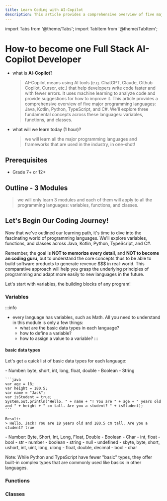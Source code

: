 ```yaml
---
title: Learn Coding with AI-Copilot
description: This article provides a comprehensive overview of five major programming languages - Java, Kotlin, Python, TypeScript, and C#. We'll explore three fundamental concepts across these languages - variables, functions, and classes.
---
```


import Tabs from '@theme/Tabs';
import TabItem from '@theme/TabItem';

# How-to become one Full Stack AI-Copilot Developer

- what is **AI-Copilot**?
    > AI-Copilot means using AI tools (e.g. ChatGPT, Claude, Github Copilot, Cursor, etc.) that help developers write code faster and with fewer errors. It uses machine learning to analyze code and provide suggestions for how to improve it. This article provides a comprehensive overview of five major programming languages: Java, Kotlin, Python, TypeScript, and C#. We'll explore three fundamental concepts across these languages: variables, functions, and classes.

- what will we learn today (1 hour)?
    > we will learn all the major programming languages and frameworks that are used in the industry, in one-shot!

## Prerequisites
- Grade 7+ or 12+

## Outline - 3 Modules

> we will only learn 3 modules and each of them will apply to all the programming languages: variables, functions, and classes.


## Let's Begin Our Coding Journey!

Now that we've outlined our learning path, it's time to dive into the fascinating world of programming languages. We'll explore variables, functions, and classes across Java, Kotlin, Python, TypeScript, and C#. 

Remember, the goal is **NOT to memorize every detail**, and **NOT to become an coding guru**, but to understand the core concepts thus to be able to build software products to generate revenue $$$ in real-world. This comparative approach will help you grasp the underlying principles of programming and adapt more easily to new languages in the future.

Let's start with variables, the building blocks of any program!

### Variables

:::info
- every language has variables, such as Math. All you need to understand in this module is only a few things:
  - what are the basic data types in each language?
  - how to define a variable?
  - how to assign a value to a variable?
:::


#### basic data types

Let's get a quick list of basic data types for each language:

<Tabs>
  <TabItem value="java" label="Java" default>
    - Number: byte, short, int, long, float, double
    - Boolean
    - String
  
    ```java
    var age = 18;
    var height = 180.5;
    var name = "Jack";
    var isStudent = true;
    System.out.println("Hello, " + name + "! You are " + age + " years old and " + height + " cm tall. Are you a student? " + isStudent);
    ```

    Result:
    > Hello, Jack! You are 18 years old and 180.5 cm tall. Are you a student? true
    
  </TabItem>
  <TabItem value="kotlin" label="Kotlin">
    - Number: Byte, Short, Int, Long, Float, Double
    - Boolean
    - Char
  </TabItem>
  <TabItem value="python" label="Python">
    - int, float
    - bool
    - str
  </TabItem>
  <TabItem value="typescript" label="TypeScript">
    - number
    - boolean
    - string
    - null
    - undefined
  </TabItem>
  <TabItem value="csharp" label="C#">
    - sbyte, byte, short, ushort, int, uint, long, ulong
    - float, double, decimal
    - bool
    - char
  </TabItem>
</Tabs>

Note: While Python and TypeScript have fewer "basic" types, they offer built-in complex types that are commonly used like basics in other languages.

### Functions

### Classes

